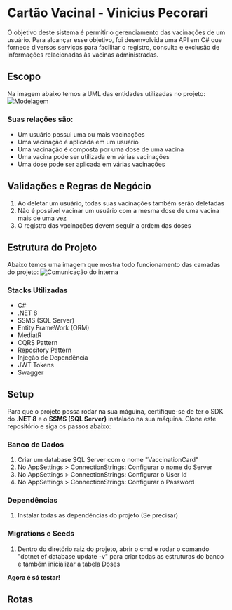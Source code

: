 # Cartão Vacinal - Vinicius Pecorari
O objetivo deste sistema é permitir o gerenciamento das vacinações de um usuário. Para alcançar esse objetivo, foi desenvolvida uma API em C# que fornece diversos serviços para facilitar o registro, consulta e exclusão de informações relacionadas às vacinas administradas.

## Escopo
Na imagem abaixo temos a UML das entidades utilizadas no projeto:
![Modelagem](https://github.com/viniciuspecorari/Assets/blob/main/vaccination-card-uml.jpg)

### Suas relações são:
* Um usuário possui uma ou mais vacinações
* Uma vacinação é aplicada em um usuário
* Uma vacinação é composta por uma dose de uma vacina
* Uma vacina pode ser utilizada em várias vacinações
* Uma dose pode ser aplicada em várias vacinações

## Validações e Regras de Negócio
1. Ao deletar um usuário, todas suas vacinações também serão deletadas
2. Não é possível vacinar um usuário com a mesma dose de uma vacina mais de uma vez
3. O registro das vacinações devem seguir a ordem das doses

## Estrutura do Projeto
Abaixo temos uma imagem que mostra todo funcionamento das camadas do projeto:
![Comunicação do interna](https://github.com/viniciuspecorari/Assets/blob/main/architeture-application.jpg)

### Stacks Utilizadas
* C#
* .NET 8
* SSMS (SQL Server)
* Entity FrameWork (ORM)
* MediatR
* CQRS Pattern
* Repository Pattern
* Injeção de Dependência
* JWT Tokens
* Swagger

## Setup
Para que o projeto possa rodar na sua máguina, certifique-se de ter o SDK do **.NET 8** e o **SSMS (SQL Server)** instalado na sua máquina. Clone este repositório e siga os passos abaixo:

### Banco de Dados
1. Criar um database SQL Server com o nome "VaccinationCard"
2. No AppSettings > ConnectionStrings: Configurar o nome do Server
3. No AppSettings > ConnectionStrings: Configurar o User Id
4. No AppSettings > ConnectionStrings: Configurar o Password

### Dependências
1. Instalar todas as dependências do projeto (Se precisar)

### Migrations e Seeds
1. Dentro do diretório raiz do projeto, abrir o cmd e rodar o comando "dotnet ef database update -v" para criar todas as estruturas do banco e também inicializar a tabela Doses

**Agora é só testar!**

## Rotas
